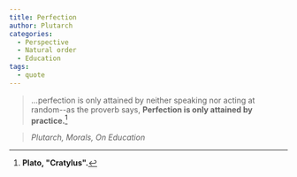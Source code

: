 ```yaml
---
title: Perfection
author: Plutarch
categories:
  - Perspective
  - Natural order
  - Education
tags:
  - quote
---
```


> ...perfection is only attained by neither speaking nor acting at random--as the proverb says, **Perfection is only attained by practice.**[^1]

> <cite>Plutarch, Morals, On Education</cite>

[^1]: **Plato, "Cratylus".**